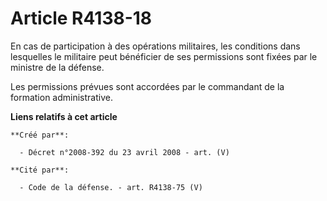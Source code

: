 # Article R4138-18

En cas de participation à des opérations militaires, les conditions dans lesquelles le militaire peut bénéficier de ses
permissions sont fixées par le ministre de la défense.

Les permissions prévues sont accordées par le commandant de la formation administrative.

**Liens relatifs à cet article**

	**Créé par**:

	  - Décret n°2008-392 du 23 avril 2008 - art. (V)

	**Cité par**:

	  - Code de la défense. - art. R4138-75 (V)
